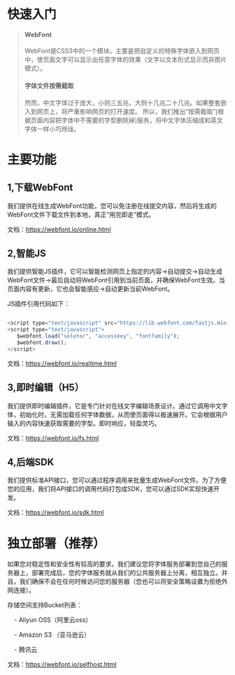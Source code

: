 # 快速入门

> #### WebFont
> WebFont是CSS3中的一个模块，主要是把自定义的特殊字体嵌入到网页中，使页面文字可以显示出任意字体的效果（文字以文本形式显示而非图片模式）。
> #### 字体文件按需截取
> 然而，中文字体过于庞大，小则三五兆，大则十几兆二十几兆。如果整套嵌入到网页上，将严重影响网页的打开速度。
> 所以，我们推出“按需截取”(根据页面内容把字体中不需要的字型删除掉)服务，将中文字体压缩成和英文字体一样小巧玲珑。

# 主要功能
## 1,下载WebFont
我们提供在线生成WebFont功能，您可以免注册在线提交内容，然后将生成的WebFont文件下载文件到本地，真正“用完即走”模式。

文档：https://webfont.io/online.html


## 2,智能JS
我们提供智能JS插件，它可以智能检测网页上指定的内容→自动提交→自动生成WebFont文件→最后自动将WebFont引用到当前页面，并确保WebFont生效。当页面内容有更新，它也会智能感应→自动更新当前WebFont。

JS插件引用代码如下：

``` javascript

<script type="text/javascript" src="https://lib.webfont.com/fastjs.min.js"></script>
<script type="text/javascript">
   $webfont.load("seletor", "accesskey", "fontfamily");
   $webfont.draw();
</script>
```

文档：https://webfont.io/realtime.html

## 3,即时编辑（H5）
我们提供即时编辑插件，它是专门针对在线文字编辑场景设计。通过它调用中文字体，初始化时，无需加载任何字体数据，从而使页面得以极速展开。它会根据用户输入的内容快速获取需要的字型。即时响应，轻盈灵巧。

文档：https://webfont.io/fs.html


## 4,后端SDK
我们提供标准API接口，您可以通过程序调用来批量生成WebFont文件。为了方便您的应用，我们将API接口的调用代码打包成SDK，您可以通过SDK实现快速开发。

文档：https://webfont.io/sdk.html


# 独立部署（推荐）
如果您对稳定性和安全性有较高的要求，我们建议您将字体服务部署到您自己的服务器上，部署完成后，您的字体服务就从我们的公共服务器上分离，相互独立。并且，我们确保不会在任何时候访问您的服务器（您也可以将安全策略设置为拒绝外网连接）。

存储空间支持Bucket列表：

    - Aliyun OSS（阿里云oss）
    
    - Amazon S3 （亚马逊云）
    
    - 腾讯云

文档：https://webfont.io/selfhost.html
